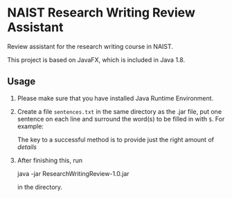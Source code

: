 # NAIST Research Writing Review Assistant

Review assistant for the research writing course in NAIST.

This project is based on JavaFX, which is included in Java 1.8.

## Usage
1. Please make sure that you have installed Java Runtime Environment.
2. Create a file `sentences.txt` in the same directory as the .jar file, put one sentence on each line and surround the word(s) to be filled in with `$`.
For example:

    The key to a successful method is to provide just the right amount of $details$
    
3. After finishing this, run 
    
    java -jar ResearchWritingReview-1.0.jar
     
   in the directory.